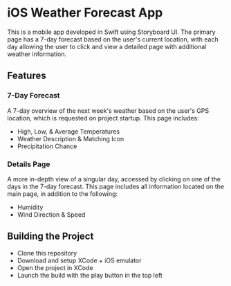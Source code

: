 # iOS Weather Forecast App

This is a mobile app developed in Swift using Storyboard UI. The primary page has a 7-day forecast based on the user's current location, 
with each day allowing the user to click and view a detailed page with additional weather information.

## Features
### 7-Day Forecast
A 7-day overview of the next week's weather based on the user's GPS location, which is requested on project startup.
This page includes:
-  High, Low, & Average Temperatures
-  Weather Description & Matching Icon
-  Precipitation Chance 

### Details Page
A more in-depth view of a singular day, accessed by clicking on one of the days in the 7-day forecast.
This page includes all information located on the main page, in addition to the following:
- Humidity
- Wind Direction & Speed

## Building the Project
- Clone this repository
- Download and setup XCode + iOS emulator
- Open the project in XCode
- Launch the build with the play button in the top left
